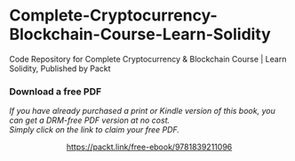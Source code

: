 # Complete-Cryptocurrency-Blockchain-Course-Learn-Solidity
Code Repository for Complete Cryptocurrency &amp; Blockchain Course | Learn Solidity, Published by Packt
### Download a free PDF

 <i>If you have already purchased a print or Kindle version of this book, you can get a DRM-free PDF version at no cost.<br>Simply click on the link to claim your free PDF.</i>
<p align="center"> <a href="https://packt.link/free-ebook/9781839211096">https://packt.link/free-ebook/9781839211096 </a> </p>